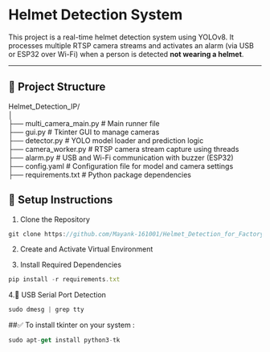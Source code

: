 # Helmet Detection System

This project is a real-time helmet detection system using YOLOv8. It processes multiple RTSP camera streams and activates an alarm (via USB or ESP32 over Wi-Fi) when a person is detected **not wearing a helmet**.

---

## 📁 Project Structure

Helmet_Detection_IP/<br>
│<br>
├── multi_camera_main.py           # Main runner file<br>
├── gui.py               # Tkinter GUI to manage cameras<br>
├── detector.py          # YOLO model loader and prediction logic<br>
├── camera_worker.py     # RTSP camera stream capture using threads<br>
├── alarm.py             # USB and Wi-Fi communication with buzzer (ESP32)<br>
├── config.yaml          # Configuration file for model and camera settings<br>
├── requirements.txt     # Python package dependencies<br>

## 🔧 Setup Instructions

1. Clone the Repository

```javascript 
git clone https://github.com/Mayank-161001/Helmet_Detection_for_Factory.git
```

2. Create and Activate Virtual Environment

3. Install Required Dependencies
```javascript
pip install -r requirements.txt
```
4.🔌 USB Serial Port Detection
```javascript
sudo dmesg | grep tty
```
##✅ To install tkinter on your system :
```javascript
sudo apt-get install python3-tk
```


